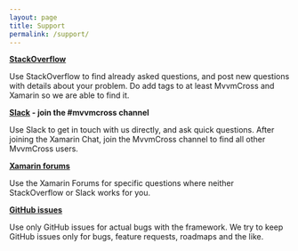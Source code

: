 ```yaml
---
layout: page
title: Support
permalink: /support/
---
```


**[StackOverflow][so]**

Use StackOverflow to find already asked questions, and post new questions with details about your problem. Do add tags to at least MvvmCross and Xamarin so we are able to find it.

**[Slack][slack] - join the #mvvmcross channel**

Use Slack to get in touch with us directly, and ask quick questions. After joining the Xamarin Chat, join the MvvmCross channel to find all other MvvmCross users.

**[Xamarin forums][xf]**

Use the Xamarin Forums for specific questions where neither StackOverflow or Slack works for you.

**[GitHub issues][gi]**

Use only GitHub issues for actual bugs with the framework. We try to keep GitHub issues only for bugs, feature requests, roadmaps and the like.

[so]: https://stackoverflow.com/questions/tagged/mvvmcross "StackOverflow questions tagged MvvmCross"
[slack]: https://xamarinchat.herokuapp.com/ "Invite yourself to the Xamarin Chat Slack"
[xf]: https://forums.xamarin.com "Xamarin Forums"
[gi]: https://github.com/mvvmcross/mvvmcross "GitHub issues for MvvmCross"
